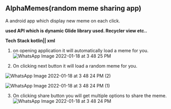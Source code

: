 ## AlphaMemes(random meme sharing app)
A android app which display new meme on each click.
 

**used API which is dynamic Glide library used.  Recycler view etc..**


**Tech Stack
kotlin|| xml**

1) on opening application it will automatically load a meme for you.
   ![WhatsApp Image 2022-01-18 at 3 48 25 PM](https://user-images.githubusercontent.com/88109183/149918966-c29abbde-e708-4d2a-b46b-0770e5cd9c86.jpeg)


2) On clicking next button it will load a random meme for you.

![WhatsApp Image 2022-01-18 at 3 48 24 PM (2)](https://user-images.githubusercontent.com/88109183/149919131-3d8bccc7-c2cc-4888-9ea9-a5a004336082.jpeg)


![WhatsApp Image 2022-01-18 at 3 48 24 PM (1)](https://user-images.githubusercontent.com/88109183/149919194-16366496-6f0e-4b6e-bb75-3e3fee744b61.jpeg)

3) On clicking share button you will get multiple options to share the meme.
![WhatsApp Image 2022-01-18 at 3 48 24 PM](https://user-images.githubusercontent.com/88109183/149919342-056275b6-b14f-4e7a-a720-81c7372ebe27.jpeg)


